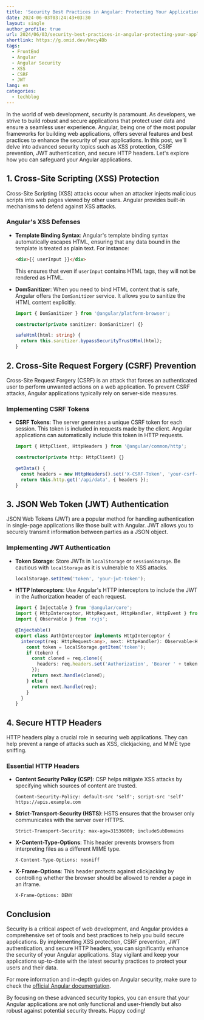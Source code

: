```yaml
---
title: 'Security Best Practices in Angular: Protecting Your Applications'
date: 2024-06-03T03:24:43+03:30
layout: single
author_profile: true
url: 2024/06/03/security-best-practices-in-angular-protecting-your-applications/
shortlink: https://g.omid.dev/Wvcy4Bb
tags:
  - FrontEnd
  - Angular
  - Angular Security
  - XSS
  - CSRF
  - JWT
lang: en
categories: 
  - techblog
---
```

In the world of web development, security is paramount. As developers, we strive to build robust and secure applications that protect user data and ensure a seamless user experience. Angular, being one of the most popular frameworks for building web applications, offers several features and best practices to enhance the security of your applications. In this post, we'll delve into advanced security topics such as XSS protection, CSRF prevention, JWT authentication, and secure HTTP headers. Let's explore how you can safeguard your Angular applications.

## 1. Cross-Site Scripting (XSS) Protection

Cross-Site Scripting (XSS) attacks occur when an attacker injects malicious scripts into web pages viewed by other users. Angular provides built-in mechanisms to defend against XSS attacks.

### Angular's XSS Defenses

- **Template Binding Syntax**: Angular's template binding syntax automatically escapes HTML, ensuring that any data bound in the template is treated as plain text. For instance:

  ```html
  <div>{{ userInput }}</div>
  ```

  This ensures that even if `userInput` contains HTML tags, they will not be rendered as HTML.

- **DomSanitizer**: When you need to bind HTML content that is safe, Angular offers the `DomSanitizer` service. It allows you to sanitize the HTML content explicitly.

  ```typescript
  import { DomSanitizer } from '@angular/platform-browser';

  constructor(private sanitizer: DomSanitizer) {}

  safeHtml(html: string) {
    return this.sanitizer.bypassSecurityTrustHtml(html);
  }
  ```

## 2. Cross-Site Request Forgery (CSRF) Prevention

Cross-Site Request Forgery (CSRF) is an attack that forces an authenticated user to perform unwanted actions on a web application. To prevent CSRF attacks, Angular applications typically rely on server-side measures.

### Implementing CSRF Tokens

- **CSRF Tokens**: The server generates a unique CSRF token for each session. This token is included in requests made by the client. Angular applications can automatically include this token in HTTP requests.

  ```typescript
  import { HttpClient, HttpHeaders } from '@angular/common/http';

  constructor(private http: HttpClient) {}

  getData() {
    const headers = new HttpHeaders().set('X-CSRF-Token', 'your-csrf-token');
    return this.http.get('/api/data', { headers });
  }
  ```

## 3. JSON Web Token (JWT) Authentication

JSON Web Tokens (JWT) are a popular method for handling authentication in single-page applications like those built with Angular. JWT allows you to securely transmit information between parties as a JSON object.

### Implementing JWT Authentication

- **Token Storage**: Store JWTs in `localStorage` or `sessionStorage`. Be cautious with `localStorage` as it is vulnerable to XSS attacks.

  ```typescript
  localStorage.setItem('token', 'your-jwt-token');
  ```

- **HTTP Interceptors**: Use Angular's HTTP interceptors to include the JWT in the Authorization header of each request.

  ```typescript
  import { Injectable } from '@angular/core';
  import { HttpInterceptor, HttpRequest, HttpHandler, HttpEvent } from '@angular/common/http';
  import { Observable } from 'rxjs';

  @Injectable()
  export class AuthInterceptor implements HttpInterceptor {
    intercept(req: HttpRequest<any>, next: HttpHandler): Observable<HttpEvent<any>> {
      const token = localStorage.getItem('token');
      if (token) {
        const cloned = req.clone({
          headers: req.headers.set('Authorization', 'Bearer ' + token)
        });
        return next.handle(cloned);
      } else {
        return next.handle(req);
      }
    }
  }
  ```

## 4. Secure HTTP Headers

HTTP headers play a crucial role in securing web applications. They can help prevent a range of attacks such as XSS, clickjacking, and MIME type sniffing.

### Essential HTTP Headers

- **Content Security Policy (CSP)**: CSP helps mitigate XSS attacks by specifying which sources of content are trusted.

  ```http
  Content-Security-Policy: default-src 'self'; script-src 'self' https://apis.example.com
  ```

- **Strict-Transport-Security (HSTS)**: HSTS ensures that the browser only communicates with the server over HTTPS.

  ```http
  Strict-Transport-Security: max-age=31536000; includeSubDomains
  ```

- **X-Content-Type-Options**: This header prevents browsers from interpreting files as a different MIME type.

  ```http
  X-Content-Type-Options: nosniff
  ```

- **X-Frame-Options**: This header protects against clickjacking by controlling whether the browser should be allowed to render a page in an iframe.

  ```http
  X-Frame-Options: DENY
  ```

## Conclusion

Security is a critical aspect of web development, and Angular provides a comprehensive set of tools and best practices to help you build secure applications. By implementing XSS protection, CSRF prevention, JWT authentication, and secure HTTP headers, you can significantly enhance the security of your Angular applications. Stay vigilant and keep your applications up-to-date with the latest security practices to protect your users and their data.

For more information and in-depth guides on Angular security, make sure to check the [official Angular documentation](https://angular.dev/best-practices/security).

By focusing on these advanced security topics, you can ensure that your Angular applications are not only functional and user-friendly but also robust against potential security threats. Happy coding!
